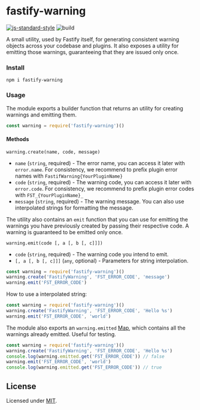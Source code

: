 # fastify-warning

[![js-standard-style](https://img.shields.io/badge/code%20style-standard-brightgreen.svg?style=flat)](http://standardjs.com/)  ![build](https://github.com/fastify/fastify-warning/workflows/build/badge.svg)

A small utility, used by Fastify itself, for generating consistent warning objects across your codebase and plugins.
It also exposes a utility for emitting those warnings, guaranteeing that they are issued only once.

### Install
```
npm i fastify-warning
```

### Usage

The module exports a builder function that returns an utility for creating warnings and emitting them.

```js
const warning = require('fastify-warning')()
```

#### Methods

```
warning.create(name, code, message)
```

- `name` (`string`, required) - The error name, you can access it later with `error.name`. For consistency, we recommend to prefix plugin error names with `FastifWarning{YourPluginName}`
- `code` (`string`, required) - The warning code, you can access it later with `error.code`. For consistency, we recommend to prefix plugin error codes with `FST_{YourPluginName}_`
- `message` (`string`, required) - The warning message. You can also use interpolated strings for formatting the message.

The utility also contains an `emit` function that you can use for emitting the warnings you have previously created by passing their respective code. A warning is guaranteed to be emitted only once.

```
warning.emit(code [, a [, b [, c]]])
```

- `code` (`string`, required) - The warning code you intend to emit.
- `[, a [, b [, c]]]` (`any`, optional) - Parameters for string interpolation.

```js
const warning = require('fastify-warning')()
warning.create('FastifyWarning', 'FST_ERROR_CODE', 'message')
warning.emit('FST_ERROR_CODE')
```

How to use a interpolated string:
```js
const warning = require('fastify-warning')()
warning.create('FastifyWarning', 'FST_ERROR_CODE', 'Hello %s')
warning.emit('FST_ERROR_CODE', 'world')
```

The module also exports an `warning.emitted` [Map](https://developer.mozilla.org/it/docs/Web/JavaScript/Reference/Global_Objects/Map), which contains all the warnings already emitted. Useful for testing.
```js
const warning = require('fastify-warning')()
warning.create('FastifyWarning', 'FST_ERROR_CODE', 'Hello %s')
console.log(warning.emitted.get('FST_ERROR_CODE')) // false
warning.emit('FST_ERROR_CODE', 'world')
console.log(warning.emitted.get('FST_ERROR_CODE')) // true
```

## License

Licensed under [MIT](./LICENSE).
